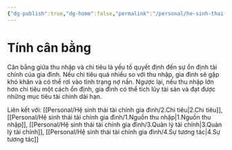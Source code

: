 ```yaml
---
{"dg-publish":true,"dg-home":false,"permalink":"/personal/he-sinh-thai-tai-chinh-gia-dinh/6-tinh-can-bang/","dgPassFrontmatter":true,"noteIcon":"","updated":"2025-01-14T22:28:24.379+07:00"}
---
```


# Tính cân bằng

Cân bằng giữa thu nhập và chi tiêu là yếu tố quyết định đến sự ổn định tài chính của gia đình. Nếu chi tiêu quá nhiều so với thu nhập, gia đình sẽ gặp khó khăn và có thể rơi vào tình trạng nợ nần. Ngược lại, nếu thu nhập lớn hơn chi tiêu một cách ổn định, gia đình có thể tích lũy tài sản và đạt được những mục tiêu tài chính dài hạn.

Liên kết với: [[Personal/Hệ sinh thái tài chính gia đình/2.Chi tiêu\|2.Chi tiêu]], [[Personal/Hệ sinh thái tài chính gia đình/1.Nguồn thu nhập\|1.Nguồn thu nhập]], [[Personal/Hệ sinh thái tài chính gia đình/3.Quản lý tài chính\|3.Quản lý tài chính]], [[Personal/Hệ sinh thái tài chính gia đình/4.Sự tương tác\|4.Sự tương tác]]